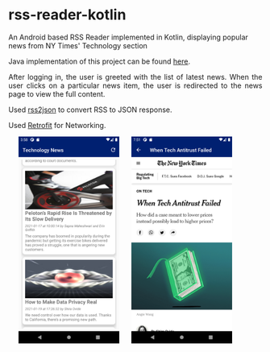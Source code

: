 # rss-reader-kotlin
An Android based RSS Reader implemented in Kotlin, displaying popular news from NY Times' Technology section

Java implementation of this project can be found <a href="https://github.com/c-deshpande/rss-reader">here</a>.

<p align="justify">After logging in, the user is greeted with the list of latest news. When the user clicks on a particular news item, the user is redirected to the news page to view the full content.</p>

Used <a href="https://rss2json.com/">rss2json</a> to convert RSS to JSON response.

Used <a href="https://square.github.io/retrofit/">Retrofit</a> for Networking.

<div>
<img src="https://github.com/c-deshpande/rss-reader-kotlin/blob/master/app/app_screens/Screenshot_1611138497.png" width="200" hspace="20"/>

<img src="https://github.com/c-deshpande/rss-reader-kotlin/blob/master/app/app_screens/Screenshot_1611066082.png" width="200"/>
</div>
